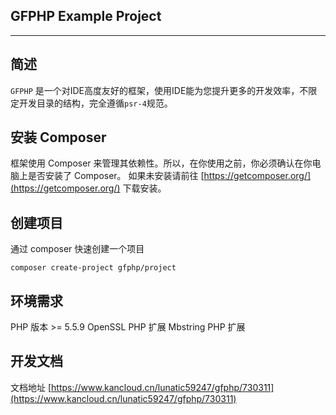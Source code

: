 ## GFPHP Example Project
---
## 简述
`GFPHP` 是一个对IDE高度友好的框架，使用IDE能为您提升更多的开发效率，不限定开发目录的结构，完全遵循`psr-4`规范。
## 安装 Composer
框架使用 Composer 来管理其依赖性。所以，在你使用之前，你必须确认在你电脑上是否安装了 Composer。
如果未安装请前往 [https://getcomposer.org/](https://getcomposer.org/) 下载安装。
## 创建项目
通过 composer 快速创建一个项目
```
composer create-project gfphp/project
```
## 环境需求
PHP 版本 >= 5.5.9
OpenSSL PHP 扩展
Mbstring PHP 扩展
## 开发文档
 文档地址 [https://www.kancloud.cn/lunatic59247/gfphp/730311](https://www.kancloud.cn/lunatic59247/gfphp/730311) 
